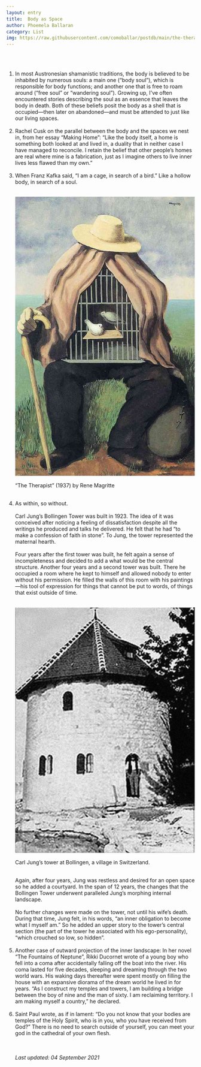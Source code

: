 ```yaml
---
layout: entry
title:  Body as Space
author: Phoemela Ballaran
category: List
img: https://raw.githubusercontent.com/comoballar/postdb/main/the-therapist.jpg
---
```

<br><br>
<ol>
  <li>In most Austronesian shamanistic traditions, the body is believed to be inhabited by numerous souls: a main one (“body soul”), which is responsible for body functions; and another one that is free to roam around (“free soul” or “wandering soul”). Growing up, I've often encountered stories describing the soul as an essence that leaves the body in death. Both of these beliefs posit the body as a shell that is occupied—then later on abandoned—and must be attended to just like our living spaces.</li><br>
  <li>Rachel Cusk on the parallel between the body and the spaces we nest in, from her essay “Making Home”: “Like the body itself, a home is something both looked at and lived in, a duality that in neither case I have managed to reconcile. I retain the belief that other people’s homes are real where mine is a fabrication, just as I imagine others to live inner lives less flawed than my own.”</li><br>
  <li>When Franz Kafka said, “I am a cage, in search of a bird.” Like a hollow body, in search of a soul.</li><br>
  <p align="center">
    <img src="https://raw.githubusercontent.com/comoballar/postdb/main/the-therapist.jpg"/>
    <figcaption>“The Therapist” (1937) by Rene Magritte</figcaption>
  </p><br>
  <li>As within, so without.<br><br>
    Carl Jung’s Bollingen Tower was built in 1923. The idea of it was conceived after noticing a feeling of dissatisfaction despite all the writings he produced and talks he delivered. He felt that he had “to make a confession of faith in stone”. To Jung, the tower represented the maternal hearth.<br><br>
    Four years after the first tower was built, he felt again a sense of incompleteness and decided to add a what would be the central structure. Another four years and a second tower was built. There he occupied a room where he kept to himself and allowed nobody to enter without his permission. He filled the walls of this room with his paintings—his tool of expression for things that cannot be put to words, of things that exist outside of time.<br><br>
    <p align="center">
      <img src="https://raw.githubusercontent.com/comoballar/postdb/main/bolingen-tower.png"/>
      <figcaption>Carl Jung’s tower at Bollingen, a village in Switzerland.</figcaption>
    </p><br>
    Again, after four years, Jung was restless and desired for an open space so he added a courtyard. In the span of 12 years, the changes that the Bollingen Tower underwent paralleled Jung’s morphing internal landscape.<br><br>
    No further changes were made on the tower, not until his wife’s death. During that time, Jung felt, in his words, “an inner obligation to become what I myself am.” So he added an upper story to the tower’s central section (the part of the tower he associated with his ego-personality), “which crouched so low, so hidden”.<br><br>
  <li>Another case of outward projection of the inner landscape: In her novel “The Fountains of Neptune”, Rikki Ducornet wrote of a young boy who fell into a coma after accidentally falling off the boat into the river. His coma lasted for five decades, sleeping and dreaming through the two world wars. His waking days thereafter were spent mostly on filling the house with an expansive diorama of the dream world he lived in for years.  “As I construct my temples and towers, I am building a bridge between the boy of nine and the man of sixty. I am reclaiming territory. I am making myself a country,” he declared.</li><br>
  <li>Saint Paul wrote, as if in lament: “Do you not know that your bodies are temples of the Holy Spirit, who is in you, who you have received from God?” There is no need to search outside of yourself, you can meet your god in the cathedral of your own flesh.</li><br><br>
  <p><i>Last updated: 04 September 2021</i></p>
